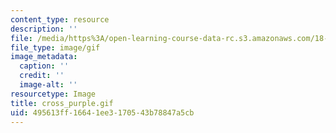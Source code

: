 ```yaml
---
content_type: resource
description: ''
file: /media/https%3A/open-learning-course-data-rc.s3.amazonaws.com/18-013a-calculus-with-applications-spring-2005/495613ff16641ee3170543b78847a5cb_cross_purple.gif
file_type: image/gif
image_metadata:
  caption: ''
  credit: ''
  image-alt: ''
resourcetype: Image
title: cross_purple.gif
uid: 495613ff-1664-1ee3-1705-43b78847a5cb
---
```

